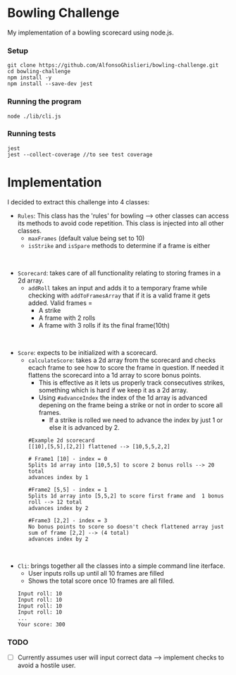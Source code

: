 
Bowling Challenge
=================

My implementation of a bowling scorecard using node.js.

### Setup
```
git clone https://github.com/AlfonsoGhislieri/bowling-challenge.git
cd bowling-challenge
npm install -y
npm install --save-dev jest
```
### Running the program
```
node ./lib/cli.js 
```
### Running tests
```
jest 
jest --collect-coverage //to see test coverage
```

Implementation
============

I decided to extract this challenge into 4 classes:

- `Rules`: This class has the 'rules' for bowling --> other classes can access its methods to avoid code repetition. This class is injected into all other classes.
    - `maxFrames` (default value being set to 10)
    - `isStrike` and `isSpare` methods to determine if a frame is either

<br>

- `Scorecard`: takes care of all functionality relating to storing frames in a 2d array.
    - `addRoll` takes an input and adds it to a temporary frame while checking with `addToFramesArray` that if it is a valid frame it gets added. Valid frames =
        - A strike
        - A frame with 2 rolls
        - A frame with 3 rolls if its the final frame(10th)

<br>

- `Score`: expects to be initialized with a scorecard.
    - `calculateScore`: takes a 2d array from the scorecard and checks ecach frame to see how to score the frame in question. If needed it flattens the scorecard into a 1d array to score bonus points.
        - This is effective as it lets us properly track consecutives strikes, something which is hard if we keep it as a 2d array.
        - Using `#advanceIndex` the index of the 1d array is advanced depening on the frame being a strike or not in order to score all frames.
            - If a strike is rolled we need to advance the index by just 1 or else it is advanced by 2.
        ```
        #Example 2d scorecard
        [[10],[5,5],[2,2]] flattened --> [10,5,5,2,2]
        
        # Frame1 [10] - index = 0
        Splits 1d array into [10,5,5] to score 2 bonus rolls --> 20 total
        advances index by 1

        #Frame2 [5,5] - index = 1
        Splits 1d array into [5,5,2] to score first frame and  1 bonus roll --> 12 total
        advances index by 2

        #Frame3 [2,2] - index = 3
        No bonus points to score so doesn't check flattened array just sum of frame [2,2] --> (4 total)
        advances index by 2

        ```

<br>

- `Cli`: brings together all the classes into a simple command line iterface. 
    - User inputs rolls up until all 10 frames are filled
    - Shows the total score once 10 frames are all filled.
    ```
    Input roll: 10
    Input roll: 10
    Input roll: 10
    Input roll: 10
    ...
    Your score: 300
    ```

### TODO

- [ ] Currently assumes user will input correct data --> implement checks to avoid a hostile user.
